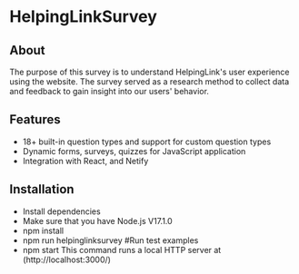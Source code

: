 # HelpingLinkSurvey
## About
The purpose of this survey is to understand HelpingLink's user experience using the website. The survey served as a research method to collect data and feedback to gain insight into our users' behavior.  
## Features
* 18+ built-in question types and support for custom question types
* Dynamic forms, surveys, quizzes for JavaScript application
* Integration with React, and Netify
## Installation
* Install dependencies
* Make sure that you have Node.js V17.1.0
* npm install
* npm run helpinglinksurvey
#Run test examples
* npm start
This command runs a local HTTP server at (http://localhost:3000/)

